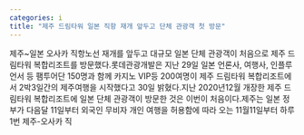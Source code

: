```yaml
---
categories: i
title: "제주 드림타워 일본 직항 재개 앞두고 단체 관광객 첫 방문"
---
```

제주~일본 오사카 직항노선 재개를 앞두고 대규모 일본 단체 관광객이 처음으로 제주 드림타워 복합리조트를 방문했다.롯데관광개발은 지난 29일 일본 언론사, 여행사, 인플루언서 등 팸투어단 150명과 함께 카지노 VIP등 200여명이 제주 드림타워 복합리조트에서 2박3일간의 제주여행을 시작했다고 30일 밝혔다.지난 2020년12월 개장한 제주 드림타워 복합리조트에 일본 단체 관광객이 방문한 것은 이번이 처음이다.제주는 일본 정부가 다음달 11일부터 외국인 무비자 개인 여행을 허용함에 따라 오는 11월11일부터 하루 1번 제주-오사카 직